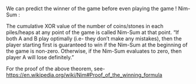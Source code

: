 We can predict the winner of the game before even playing the game ! Nim-Sum : 

The cumulative XOR value of the number of coins/stones in each piles/heaps at any point of the game is called Nim-Sum at that point. “If both A and B play optimally (i.e- they don’t make any mistakes), then the player starting first is guaranteed to win if the Nim-Sum at the beginning of the game is non-zero. Otherwise, if the Nim-Sum evaluates to zero, then player A will lose definitely.” 

For the proof of the above theorem, see- https://en.wikipedia.org/wiki/Nim#Proof_of_the_winning_formula
